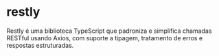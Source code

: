 # restly
Restly é uma biblioteca TypeScript que padroniza e simplifica chamadas RESTful usando Axios, com suporte a tipagem, tratamento de erros e respostas estruturadas.
